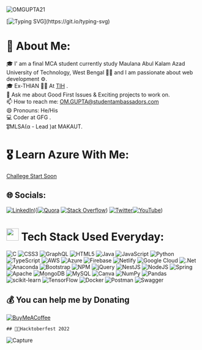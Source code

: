
<p align="left"> <img src="https://komarev.com/ghpvc/?username=OMGUPTA21&label=Profile%20views&color=0e75b6&style=flat" alt="OMGUPTA21" /> </p>



[![Typing SVG](https://readme-typing-svg.demolab.com?font=fira+code&weight=500&pause=1000&color=45F70C&center=true&multiline=true&repeat=false&width=404&height=130&lines=Hey+there!+%F0%9F%91%8B;Welcome+to+my+profile!)](https://git.io/typing-svg)




# 💫 About Me:
🎓 I' am a final MCA student currently study Maulana Abul Kalam Azad University of Technology, West Bengal 👨‍🎓 and I am passionate about web development ⚙️.<br> 🎓 Ex-THIAN 👨‍🎓 At [TIH](https://www.technoindiahooghly.org/) .<br> 💬 Ask me about Good First Issues & Exciting projects to work on. <br> 📫 How to reach me: OM.GUPTA@studentambassadors.com<br> 😄 Pronouns: He/His<br> 💻 Coder at GFG  .<br> 🎖️MLSA(α - Lead )at MAKAUT.



# 🎖️ Learn Azure With Me:
<a href="https://www.linkedin.com/feed/update/urn:li:activity:7149033146494124032/">Challege Start Soon</a>
              


## 🌐 Socials:
[![LinkedIn](https://img.shields.io/badge/LinkedIn-%230077B5.svg?logo=linkedin&logoColor=white)](https://www.linkedin.com/in/omgupta21/))][![Quora](https://img.shields.io/badge/Quora-%23B92B27.svg?logo=Quora&logoColor=white)](https://quora.com/profile/Om-Gupta-418) [![Stack Overflow](https://img.shields.io/badge/-Stackoverflow-FE7A16?logo=stack-overflow&logoColor=white)](https://stackoverflow.com/users/15766758/om-gupta)) [![Twitter](https://img.shields.io/badge/Twitter-%231DA1F2.svg?logo=Twitter&logoColor=white)](https://twitter.com/omgupta53514425)[![YouTube](https://img.shields.io/badge/YouTube-%23FF0000.svg?logo=YouTube&logoColor=white)](https://www.youtube.com/channel/UCBpgSleRY0JfzAyW59beChQ))

# <img src = "https://media2.giphy.com/media/QssGEmpkyEOhBCb7e1/giphy.gif?cid=ecf05e47a0n3gi1bfqntqmob8g9aid1oyj2wr3ds3mg700bl&rid=giphy.gif" width = 32px> Tech Stack Used Everyday:
<p align="left"> 

![C](https://img.shields.io/badge/c-%2300599C.svg?style=for-the-badge&logo=c&logoColor=white) ![CSS3](https://img.shields.io/badge/css3-%231572B6.svg?style=for-the-badge&logo=css3&logoColor=white) ![GraphQL](https://img.shields.io/badge/-GraphQL-E10098?style=for-the-badge&logo=graphql&logoColor=white) ![HTML5](https://img.shields.io/badge/html5-%23E34F26.svg?style=for-the-badge&logo=html5&logoColor=white) ![Java](https://img.shields.io/badge/java-%23ED8B00.svg?style=for-the-badge&logo=java&logoColor=white) ![JavaScript](https://img.shields.io/badge/javascript-%23323330.svg?style=for-the-badge&logo=javascript&logoColor=%23F7DF1E) ![Python](https://img.shields.io/badge/python-3670A0?style=for-the-badge&logo=python&logoColor=ffdd54) ![TypeScript](https://img.shields.io/badge/typescript-%23007ACC.svg?style=for-the-badge&logo=typescript&logoColor=white) ![AWS](https://img.shields.io/badge/AWS-%23FF9900.svg?style=for-the-badge&logo=amazon-aws&logoColor=white) ![Azure](https://img.shields.io/badge/azure-%230072C6.svg?style=for-the-badge&logo=azure-devops&logoColor=white) ![Firebase](https://img.shields.io/badge/firebase-%23039BE5.svg?style=for-the-badge&logo=firebase) ![Netlify](https://img.shields.io/badge/netlify-%23000000.svg?style=for-the-badge&logo=netlify&logoColor=#00C7B7) ![Google Cloud](https://img.shields.io/badge/Google%20Cloud-%234285F4.svg?style=for-the-badge&logo=google-cloud&logoColor=white) ![.Net](https://img.shields.io/badge/.NET-5C2D91?style=for-the-badge&logo=.net&logoColor=white) ![Anaconda](https://img.shields.io/badge/Anaconda-%2344A833.svg?style=for-the-badge&logo=anaconda&logoColor=white) ![Bootstrap](https://img.shields.io/badge/bootstrap-%23563D7C.svg?style=for-the-badge&logo=bootstrap&logoColor=white) ![NPM](https://img.shields.io/badge/NPM-%23000000.svg?style=for-the-badge&logo=npm&logoColor=white) ![jQuery](https://img.shields.io/badge/jquery-%230769AD.svg?style=for-the-badge&logo=jquery&logoColor=white) ![NestJS](https://img.shields.io/badge/nestjs-%23E0234E.svg?style=for-the-badge&logo=nestjs&logoColor=white) ![NodeJS](https://img.shields.io/badge/node.js-6DA55F?style=for-the-badge&logo=node.js&logoColor=white) ![Spring](https://img.shields.io/badge/spring-%236DB33F.svg?style=for-the-badge&logo=spring&logoColor=white) ![Apache](https://img.shields.io/badge/apache-%23D42029.svg?style=for-the-badge&logo=apache&logoColor=white) ![MongoDB](https://img.shields.io/badge/MongoDB-%234ea94b.svg?style=for-the-badge&logo=mongodb&logoColor=white) ![MySQL](https://img.shields.io/badge/mysql-%2300f.svg?style=for-the-badge&logo=mysql&logoColor=white) ![Canva](https://img.shields.io/badge/Canva-%2300C4CC.svg?style=for-the-badge&logo=Canva&logoColor=white) ![NumPy](https://img.shields.io/badge/numpy-%23013243.svg?style=for-the-badge&logo=numpy&logoColor=white) ![Pandas](https://img.shields.io/badge/pandas-%23150458.svg?style=for-the-badge&logo=pandas&logoColor=white) ![scikit-learn](https://img.shields.io/badge/scikit--learn-%23F7931E.svg?style=for-the-badge&logo=scikit-learn&logoColor=white) ![TensorFlow](https://img.shields.io/badge/TensorFlow-%23FF6F00.svg?style=for-the-badge&logo=TensorFlow&logoColor=white) ![Docker](https://img.shields.io/badge/docker-%230db7ed.svg?style=for-the-badge&logo=docker&logoColor=white) ![Postman](https://img.shields.io/badge/Postman-FF6C37?style=for-the-badge&logo=postman&logoColor=white) ![Swagger](https://img.shields.io/badge/-Swagger-%23Clojure?style=for-the-badge&logo=swagger&logoColor=white)



 ## 💰 You can help me by Donating
  [![BuyMeACoffee](https://img.shields.io/badge/Buy%20Me%20a%20Coffee-ffdd00?style=for-the-badge&logo=buy-me-a-coffee&logoColor=black)](https://www.buymeacoffee.com/guptaom782b) 


    ## 👨‍💻Hacktoberfest 2022
  ![Capture](https://github.com/OMGUPTA21/OMGUPTA21/assets/73100677/2e689a55-cbd7-4f88-850b-5c31ee46c2cf)

  <!-- Proudly created with GPRM ( https://gprm.itsvg.in ) -->
